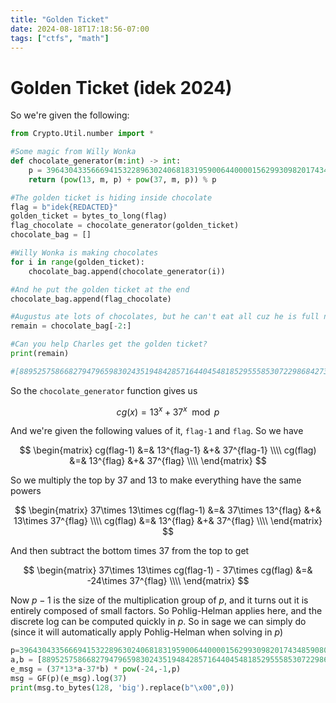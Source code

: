 ```yaml
---
title: "Golden Ticket"
date: 2024-08-18T17:18:56-07:00
tags: ["ctfs", "math"]
---
```


# Golden Ticket (idek 2024)
So we're given the following:

```py
from Crypto.Util.number import *

#Some magic from Willy Wonka
def chocolate_generator(m:int) -> int:
    p = 396430433566694153228963024068183195900644000015629930982017434859080008533624204265038366113052353086248115602503012179807206251960510130759852727353283868788493357310003786807
    return (pow(13, m, p) + pow(37, m, p)) % p

#The golden ticket is hiding inside chocolate
flag = b"idek{REDACTED}"
golden_ticket = bytes_to_long(flag)
flag_chocolate = chocolate_generator(golden_ticket)
chocolate_bag = []

#Willy Wonka is making chocolates
for i in range(golden_ticket):
    chocolate_bag.append(chocolate_generator(i))

#And he put the golden ticket at the end
chocolate_bag.append(flag_chocolate)

#Augustus ate lots of chocolates, but he can't eat all cuz he is full now :D
remain = chocolate_bag[-2:]

#Can you help Charles get the golden ticket?
print(remain)

#[88952575866827947965983024351948428571644045481852955585307229868427303211803239917835211249629755846575548754617810635567272526061976590304647326424871380247801316189016325247, 67077340815509559968966395605991498895734870241569147039932716484176494534953008553337442440573747593113271897771706973941604973691227887232994456813209749283078720189994152242]
```

So the `chocolate_generator` function gives us

$$
cg(x) = 13^x + 37^x \mod p
$$

And we're given the following values of it, `flag-1` and `flag`. So we have

$$
\begin{matrix}
cg(flag-1) &=& 13^{flag-1} &+& 37^{flag-1} \\\\
cg(flag) &=& 13^{flag} &+& 37^{flag} \\\\
\end{matrix}
$$

So we multiply the top by 37 and 13 to make everything have the same powers

$$
\begin{matrix}
37\times 13\times cg(flag-1) &=& 37\times 13^{flag} &+& 13\times 37^{flag} \\\\
cg(flag) &=& 13^{flag} &+& 37^{flag} \\\\
\end{matrix}
$$

And then subtract the bottom times 37 from the top to get

$$
\begin{matrix}
37\times 13\times cg(flag-1) - 37\times cg(flag) &=& -24\times 37^{flag} \\\\
\end{matrix}
$$

Now $p-1$ is the size of the multiplication group of $p$, and it turns out it is entirely composed of small
factors. So Pohlig-Helman applies here, and the discrete log can be computed quickly in $p$. So in sage we can
simply do (since it will automatically apply Pohlig-Helman when solving in $p$)

```py
p=396430433566694153228963024068183195900644000015629930982017434859080008533624204265038366113052353086248115602503012179807206251960510130759852727353283868788493357310003786807
a,b = [88952575866827947965983024351948428571644045481852955585307229868427303211803239917835211249629755846575548754617810635567272526061976590304647326424871380247801316189016325247, 67077340815509559968966395605991498895734870241569147039932716484176494534953008553337442440573747593113271897771706973941604973691227887232994456813209749283078720189994152242]
e_msg = (37*13*a-37*b) * pow(-24,-1,p)
msg = GF(p)(e_msg).log(37)
print(msg.to_bytes(128, 'big').replace(b"\x00",0))
```